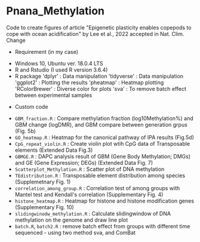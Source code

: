 # Pnana_Methylation
Code to create figures of article "Epigenetic plasticity enables copepods to cope with ocean acidification" by Lee et al., 2022 accepted in Nat. Clim. Change

* Requirement (in my case)
 - Windows 10, Ubuntu ver. 18.0.4 LTS
 - R and Rstudio (I used R version 3.6.4)
 - R package
   'dplyr' : Data manipulation
   'tidyverse' : Data manipulation
   'ggplot2' : Plotting the results
   'pheatmap' : Heatmap plotting
   'RColorBrewer' : Diverse color for plots
   'sva' : To remove batch effect between experimental samples

* Custom code
 - `GBM_fraction.R` : Compare methylation fraction (log10Methylation%) and GBM change (logDMR), and GBM compare between generation grpus (Fig. 5b)
 - `GO_heatmap.R` : Heatmap for the canonical pathway of IPA results (Fig.5d)
 - `CpG_repeat_violin.R` : Create violin plot wtih CpG data of Transposable elements (Extended Data Fig.3)
 - `GBMGE.R` : DAPC analysis result of GBM (Gene Body Methylation; DMGs) and GE (Gene Expression; DEGs) (Extended Data Fig. 7) 
 - `Scatterplot_Methylation.R` : Scatter plot of DNA methylation
 - `TEdistribution.R` : Transposable element distribution among species (Supplemetnary Fig. 1)
 - `correlation_among_group.R` : Correlation test of among groups with Mantel test and Kendall's correlation (Supplementary Fig. 4)
 - `histone_heatmap.R` : Heatmap for histone and histone modification genes (Supplementary Fig. 10)
 - `slidingwinodw_methylation.R` : Calculate slidingwindow of DNA methylation on the genome and draw line plot
 - `batch.R`, `batch2.R` : remove batch effect from groups with different time sequenced - using two method sva, and ComBat
